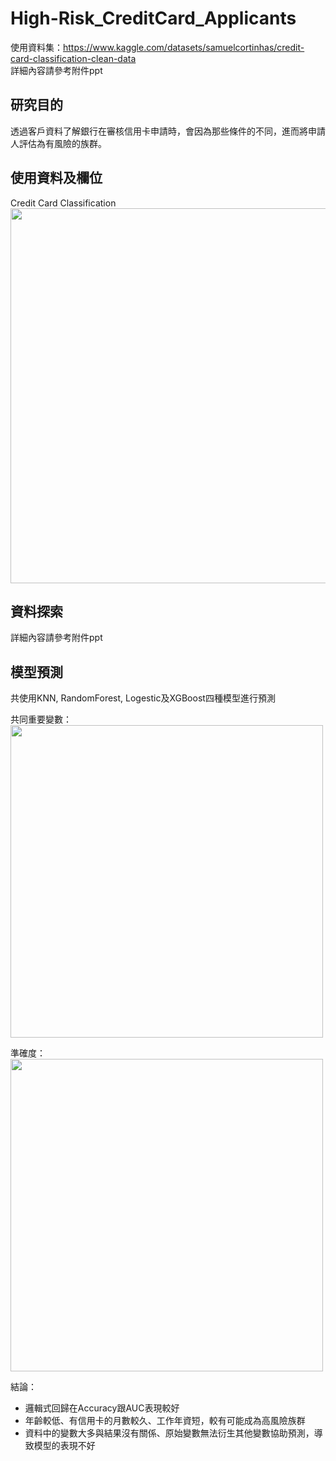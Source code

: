 # High-Risk_CreditCard_Applicants

使用資料集：https://www.kaggle.com/datasets/samuelcortinhas/credit-card-classification-clean-data <br/>
詳細內容請參考附件ppt <br/>

## 研究目的
透過客戶資料了解銀行在審核信用卡申請時，會因為那些條件的不同，進而將申請人評估為有風險的族群。

## 使用資料及欄位
Credit Card Classification  <br/>
<img width="600" alt="" src="https://github.com/weilin0323/High-Risk_CreditCard_Applicants/assets/51693471/456afaa7-7148-4374-b071-282838267fb2">

## 資料探索
詳細內容請參考附件ppt

## 模型預測

共使用KNN, RandomForest, Logestic及XGBoost四種模型進行預測 <br/>

共同重要變數：<br/>
<img width="500" alt="" src="https://github.com/weilin0323/High-Risk_CreditCard_Applicants/assets/51693471/280742b2-b888-4e95-b9e6-e816bbb73dae">

準確度：<br/>
<img width="500" alt="" src="https://github.com/weilin0323/High-Risk_CreditCard_Applicants/assets/51693471/65114f98-6760-4593-9e44-32b30f3a9e3f">

結論：<br/>
* 邏輯式回歸在Accuracy跟AUC表現較好
* 年齡較低、有信用卡的月數較久、工作年資短，較有可能成為高風險族群 
* 資料中的變數大多與結果沒有關係、原始變數無法衍生其他變數協助預測，導致模型的表現不好




